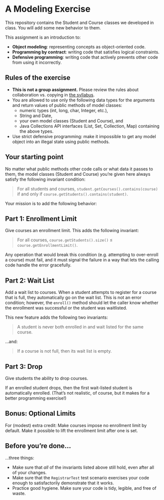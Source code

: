 # A Modeling Exercise

This repository contains the Student and Course classes we developed in class. You will add some new behavior to them.

This assignment is an introduction to:

* **Object modeling**: representing concepts as object-oriented code.
* **Programming by contract**: writing code that satisfies logical constraints.
* **Defensive programming**: writing code that actively prevents other code from using it incorrectly.

## Rules of the exercise

* **This is not a group assignment.** Please review the rules about collaboration vs. copying in [the syllabus](https://moodle.macalester.edu/mod/resource/view.php?id=18335).
* You are allowed to use only the following data types for the arguments and return values of public methods of model classes:
  * numeric types (int, long, char, Integer, etc.),
  * String and Date,
  * your own model classes (Student and Course), and
  * Java Collections API interfaces (List, Set, Collection, Map) containing the above types.
* Use strict defensive programming: make it impossible to get any model object into an illegal state using public methods.

## Your starting point

No matter what public methods other code calls or what data it passes to them, the model classes (Student and Course) you’re given here always satisfy the following invariant condition:

> For all students and courses, `student.getCourses().contains(course)` if and only if `course.getStudents().contains(student)`.

Your mission is to add the following behavior:

## Part 1: Enrollment Limit

Give courses an enrollment limit. This adds the following invariant:

> For all courses, `course.getStudents().size()` ≤ `course.getEnrollmentLimit()`.

Any operation that would break this condition (e.g. attempting to over-enroll a course) must fail, and it must signal the failure in a way that lets the calling code handle the error gracefully.

## Part 2: Wait List

Add a wait list to courses. When a student attempts to register for a course that is full, they automatically go on the wait list. This is not an error condition; however, the `enroll()` method should let the caller know whether the enrollment was successful or the student was waitlisted.

This new feature adds the following two invariants:

> A student is never both enrolled in and wait listed for the same course.

…and:

> If a course is not full, then its wait list is empty.

## Part 3: Drop

Give students the ability to drop courses.

If an enrolled student drops, then the first wait-listed student is automatically enrolled. (That’s not realistic, of course, but it makes for a better programming exercise!)

## Bonus: Optional Limits

For (modest) extra credit: Make courses impose no enrollment limit by default. Make it possible to lift the enrollment limit after one is set.

## Before you’re done…

…three things:

* Make sure that _all_ of the invariants listed above still hold, even after all of your changes.
* Make sure that the `RegistrarTest` test scenario exercises your code enough to satisfactorily demonstrate that it works.
* Practice good hygiene. Make sure your code is tidy, legible, and free of waste.
